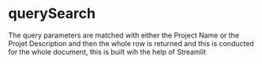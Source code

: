# querySearch
 The query parameters are matched with either the Project Name or the Projet Description and then the whole row is returned and this is conducted for the whole document, this is built wih the help of Streamlit
